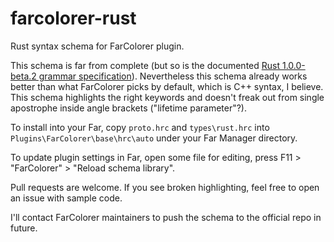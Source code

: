 # farcolorer-rust

Rust syntax schema for FarColorer plugin.

This schema is far from complete (but so is the documented [Rust 1.0.0-beta.2 grammar specification](http://doc.rust-lang.org/1.0.0-beta.2/grammar.html)). Nevertheless this schema already works better than what FarColorer picks by default, which is C++ syntax, I believe. This schema highlights the right keywords and doesn't freak out from single apostrophe inside angle brackets ("lifetime parameter"?).

To install into your Far, copy `proto.hrc` and `types\rust.hrc` into `Plugins\FarColorer\base\hrc\auto` under your Far Manager directory.

To update plugin settings in Far, open some file for editing, press F11 > "FarColorer" > "Reload schema library".

Pull requests are welcome. If you see broken highlighting, feel free to open an issue with sample code.

I'll contact FarColorer maintainers to push the schema to the official repo in future.
